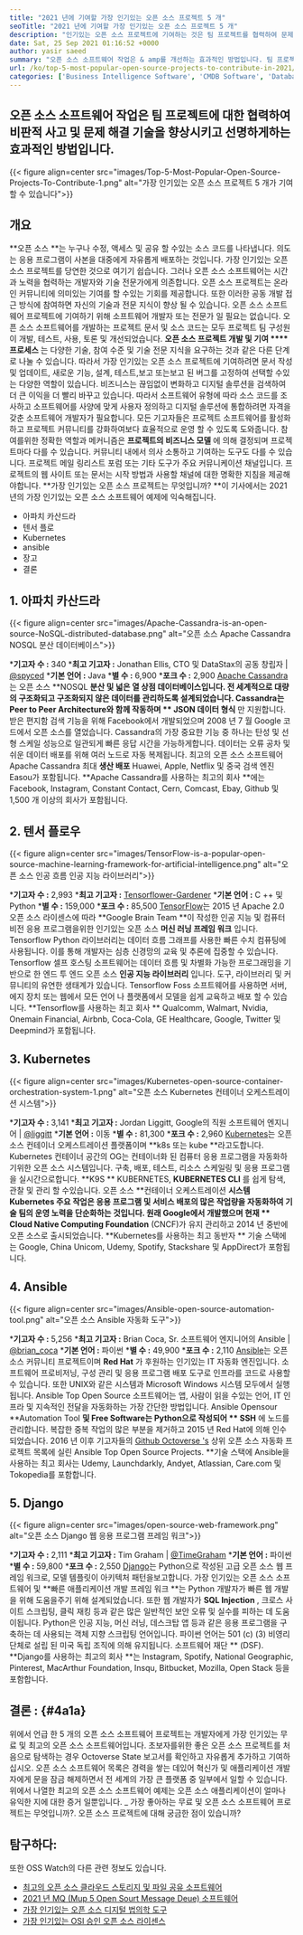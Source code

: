 ```yaml
---
title: "2021 년에 기여할 가장 인기있는 오픈 소스 프로젝트 5 개" 
seoTitle: "2021 년에 기여할 가장 인기있는 오픈 소스 프로젝트 5 개" 
description: "인기있는 오픈 소스 프로젝트에 기여하는 것은 팀 프로젝트를 협력하여 문제 해결 기술을 향상시키는 효과적인 방법입니다." 
date: Sat, 25 Sep 2021 01:16:52 +0000
author: yasir saeed
summary: "오픈 소스 소프트웨어 작업은 & amp를 개선하는 효과적인 방법입니다. 팀 프로젝트를 협력하여 비판적 사고와 문제 해결 기술을 연마하십시오." 
url: /ko/top-5-most-popular-open-source-projects-to-contribute-in-2021/
categories: ['Business Intelligence Software', 'CMDB Software', 'Database Management Software', 'Deployment Tools', 'Learning Management System', 'Rapid Application Development', 'Software Development']
---
```


## 오픈 소스 소프트웨어 작업은 팀 프로젝트에 대한 협력하여 비판적 사고 및 문제 해결 기술을 향상시키고 선명하게하는 효과적인 방법입니다.

{{< figure align=center src="images/Top-5-Most-Popular-Open-Source-Projects-To-Contribute-1.png" alt="가장 인기있는 오픈 소스 프로젝트 5 개가 기여할 수 있습니다">}}


## **개요** 
**오픈 소스 **는 누구나 수정, 액세스 및 공유 할 수있는 소스 코드를 나타냅니다. 의도는 응용 프로그램이 사본을 대중에게 자유롭게 배포하는 것입니다. 가장 인기있는 오픈 소스 프로젝트를 당연한 것으로 여기기 쉽습니다. 그러나 오픈 소스 소프트웨어는 시간과 노력을 협력하는 개발자와 기술 전문가에게 의존합니다. 오픈 소스 프로젝트는 온라인 커뮤니티에 의미있는 기여를 할 수있는 기회를 제공합니다. 또한 이러한 공동 개발 접근 방식에 참여하면 자신의 기술과 전문 지식이 향상 될 수 있습니다.
오픈 소스 소프트웨어 프로젝트에 기여하기 위해 소프트웨어 개발자 또는 전문가 일 필요는 없습니다. 오픈 소스 소프트웨어를 개발하는 프로젝트 문서 및 소스 코드는 모두 프로젝트 팀 구성원이 개발, 테스트, 사용, 토론 및 개선되었습니다. **오픈 소스 프로젝트 개발 및 기여  ****  프로세스** 는 다양한 기술, 참여 수준 및 기술 전문 지식을 요구하는 것과 같은 다른 단계로 나눌 수 있습니다. 따라서 가장 인기있는 오픈 소스 프로젝트에 기여하려면 문서 작성 및 업데이트, 새로운 기능, 설계, 테스트,보고 또는보고 된 버그를 고정하여 선택할 수있는 다양한 역할이 있습니다.
비즈니스는 끊임없이 변화하고 디지털 솔루션을 검색하여 더 큰 이익을 더 빨리 바꾸고 있습니다. 따라서 소프트웨어 유형에 따라 소스 코드를 조사하고 소프트웨어를 사양에 맞게 사용자 정의하고 디지털 솔루션에 통합하려면 자격을 갖춘 소프트웨어 개발자가 필요합니다. 모든 기고자들은 프로젝트 소프트웨어를 활성화하고 프로젝트 커뮤니티를 강화하여보다 효율적으로 운영 할 수 있도록 도와줍니다. 참여를위한 정확한 역할과 메커니즘은 **프로젝트의 비즈니스 모델** 에 의해 결정되며 프로젝트마다 다를 수 있습니다. 커뮤니티 내에서 의사 소통하고 기여하는 도구도 다를 수 있습니다. 프로젝트 메일 링리스트 포럼 또는 기타 도구가 주요 커뮤니케이션 채널입니다. 프로젝트의 웹 사이트 또는 문서는 시작 방법과 사용할 채널에 대한 명확한 지침을 제공해야합니다.
**가장 인기있는 오픈 소스 프로젝트는 무엇입니까? **이 기사에서는 2021 년의 가장 인기있는 오픈 소스 소프트웨어 예제에 익숙해집니다.
  * 아파치 카산드라
  * 텐서 플로
  * Kubernetes
  * ansible
  * 장고
  * 결론

## 1. 아파치 카산드라

{{< figure align=center src="images/Apache-Cassandra-is-an-open-source-NoSQL-distributed-database.png" alt="오픈 소스 Apache Cassandra NOSQL 분산 데이터베이스">}}

  ***기고자 수 :**  340
  ***최고 기고자 :**  Jonathan Ellis, CTO 및 DataStax의 공동 창립자 | [@spyced][1]
  ***기본 언어 :**  Java
  ***별 수 :**  6,900
  ***포크 수 :**  2,900
[Apache Cassandra][2]는 오픈 소스 **NOSQL  **분산 및 넓은 열 상점 데이터베이스입니다. 전 세계적으로 대량의 구조화되고 구조화되지 않은 데이터를 관리하도록 설계되었습니다. Cassandra는 Peer to Peer Architecture와 함께 작동하며 **  JSON 데이터 형식**  만 지원합니다. 받은 편지함 검색 기능을 위해 Facebook에서 개발되었으며 2008 년 7 월 Google 코드에서 오픈 소스를 열었습니다.
Cassandra의 가장 중요한 기능 중 하나는 탄성 및 선형 스케일 성능으로 일관되게 빠른 응답 시간을 가능하게합니다. 데이터는 오류 공차 및 쉬운 데이터 배포를 위해 여러 노드로 자동 복제됩니다. 최고의 오픈 소스 소프트웨어 Apache Cassandra 최대 **생산 배포**  Huawei, Apple, Netflix 및 중국 검색 엔진 Easou가 포함됩니다.
**Apache Cassandra를 사용하는 최고의 회사 **에는 Facebook, Instagram, Constant Contact, Cern, Comcast, Ebay, Github 및 1,500 개 이상의 회사가 포함됩니다.

## 2. 텐서 플로우

{{< figure align=center src="images/TensorFlow-is-a-popular-open-source-machine-learning-framework-for-artificial-intelligence.png" alt="오픈 소스 인공 흐름 인공 지능 라이브러리">}}

  ***기고자 수 :**  2,993
  ***최고 기고자 :**  [Tensorflower-Gardener][3]
  ***기본 언어 :**  C ++ 및 Python
  ***별 수 :**  159,000
  ***포크 수 :**  85,500
[TensorFlow][4]는 2015 년 Apache 2.0 오픈 소스 라이센스에 따라 **Google Brain Team **이 작성한 인공 지능 및 컴퓨터 비전 응용 프로그램을위한 인기있는 오픈 소스  **머신 러닝 프레임 워크**  입니다. Tensorflow Python 라이브러리는 데이터 흐름 그래프를 사용한 빠른 수치 컴퓨팅에 사용됩니다. 이를 통해 개발자는 심층 신경망의 교육 및 추론에 집중할 수 있습니다.
Tensorflow 셀프 호스팅 소프트웨어는 데이터 흐름 및 차별화 가능한 프로그래밍을 기반으로 한 엔드 투 엔드 오픈 소스 **인공 지능 라이브러리** 입니다. 도구, 라이브러리 및 커뮤니티의 유연한 생태계가 있습니다. Tensorflow Foss 소프트웨어를 사용하면 서버, 에지 장치 또는 웹에서 모든 언어 나 플랫폼에서 모델을 쉽게 교육하고 배포 할 수 있습니다.
**Tensorflow를 사용하는 최고 회사 ** Qualcomm, Walmart, Nvidia, Onemain Financial, Airbnb, Coca-Cola, GE Healthcare, Google, Twitter 및 Deepmind가 포함됩니다.

## 3. Kubernetes

{{< figure align=center src="images/Kubernetes-open-source-container-orchestration-system-1.png" alt="오픈 소스 Kubernetes 컨테이너 오케스트레이션 시스템">}}

  ***기고자 수 :**  3,141
  ***최고 기고자 :**  Jordan Liggitt, Google의 직원 소프트웨어 엔지니어 | [@liggitt][5]
  ***기본 언어 :**  이동
  ***별 수 :**  81,300
  ***포크 수 :**  2,960
[Kubernetes][6]는 오픈 소스 컨테이너 오케스트레이션 플랫폼이며 **k8s 또는 kube **라고도합니다. Kubernetes 컨테이너 공간의 OG는 컨테이너화 된 컴퓨터 응용 프로그램을 자동화하기위한 오픈 소스 시스템입니다. 구축, 배포, 테스트, 리소스 스케일링 및 응용 프로그램을 실시간으로합니다.  **K9S **  KUBERNETES,  **KUBERNETES CLI**  를 쉽게 탐색, 관찰 및 관리 할 수 ​​있습니다.
오픈 소스 **컨테이너 오케스트레이션  **시스템 Kubernetes 주요 작업은 응용 프로그램 및 서비스 배포의 많은 작업량을 자동화하여 기술 팀의 운영 노력을 단순화하는 것입니다. 원래 Google에서 개발했으며 현재 **  Cloud Native Computing Foundation**  (CNCF)가 유지 관리하고 2014 년 중반에 오픈 소스로 출시되었습니다.
**Kubernetes를 사용하는 최고 동반자 ** 기술 스택에는 Google, China Unicom, Udemy, Spotify, Stackshare 및 AppDirect가 포함됩니다.

## 4. Ansible

{{< figure align=center src="images/Ansible-open-source-automation-tool.png" alt="오픈 소스 Ansible 자동화 도구">}}

  ***기고자 수 :**  5,256
  ***최고 기고자 :**  Brian Coca, Sr. 소프트웨어 엔지니어의 Ansible | [@brian_coca][7]
  ***기본 언어 :**  파이썬
  ***별 수 :**  49,900
  ***포크 수 :**  2,110
[Ansible][8]는 오픈 소스 커뮤니티 프로젝트이며 **Red Hat** 가 후원하는 인기있는 IT 자동화 엔진입니다. 소프트웨어 프로비저닝, 구성 관리 및 응용 프로그램 배포 도구로 인프라를 코드로 사용할 수 있습니다. 또한 UNIX와 같은 시스템과 Microsoft Windows 시스템 모두에서 실행됩니다. Ansible Top Open Source 소프트웨어는 앱, 사람이 읽을 수있는 언어, IT 인프라 및 지속적인 전달을 자동화하는 가장 간단한 방법입니다.
Ansible Opensour **Automation Tool  **및 Free Software는 Python으로 작성되어 **  SSH** 에 노드를 관리합니다. 복잡한 중복 작업의 많은 부분을 제거하고 2015 년 Red Hat에 의해 인수되었습니다. 2016 년 이후 기고자들의 [Github Octoverse 's][9] 상위 오픈 소스 자동화 프로젝트 목록에 실린 Ansible Top Open Source Projects.
**기술 스택에 Ansible을 사용하는 최고 회사는 Udemy, Launchdarkly, Andyet, Atlassian, Care.com 및 Tokopedia를 포함합니다.

## 5. Django

{{< figure align=center src="images/open-source-web-framework.png" alt="오픈 소스 Django 웹 응용 프로그램 프레임 워크">}}

  ***기고자 수 :**  2,111
  ***최고 기고자 :**  Tim Graham | [@TimeGraham][10]
  ***기본 언어 :**  파이썬
  ***별 수 :**  59,800
  ***포크 수 :**  2,550
[Django][11]는 Python으로 작성된 고급 오픈 소스 웹 프레임 워크로, 모델 템플릿이 아키텍처 패턴을보고합니다. 가장 인기있는 오픈 소스 소프트웨어 및 **빠른 애플리케이션 개발 프레임 워크 **는 Python 개발자가 빠른 웹 개발을 위해 도움을주기 위해 설계되었습니다. 또한 웹 개발자가  **SQL Injection**  , 크로스 사이트 스크립팅, 클릭 재킹 등과 같은 많은 일반적인 보안 오류 및 실수를 피하는 데 도움이됩니다.
Python은 인공 지능, 머신 러닝, 데스크탑 앱 등과 같은 응용 프로그램을 구축하는 데 사용되는 객체 지향 스크립팅 언어입니다. 파이썬 언어는 501 (c) (3) 비영리 단체로 설립 된 미국 독립 조직에 의해 유지됩니다. 소프트웨어 재단 ** (DSF).
**Django를 사용하는 최고의 회사 **는 Instagram, Spotify, National Geographic, Pinterest, MacArthur Foundation, Insqu, Bitbucket, Mozilla, Open Stack 등을 포함합니다.

## **결론 :** {#4a1a}
위에서 언급 한 5 개의 오픈 소스 소프트웨어 프로젝트는 개발자에게 가장 인기있는 무료 및 최고의 오픈 소스 소프트웨어입니다. 초보자를위한 좋은 오픈 소스 프로젝트를 처음으로 탐색하는 경우 Octoverse State 보고서를 확인하고 자유롭게 추가하고 기여하십시오. 오픈 소스 소프트웨어 목록은 경력을 쌓는 데있어 혁신가 및 애플리케이션 개발자에게 문을 잠금 해제하면서 전 세계의 가장 큰 플랫폼 중 일부에서 일할 수 있습니다. 위에서 나열한 최고의 오픈 소스 소프트웨어 예제는 오픈 소스 애플리케이션이 얼마나 유익한 지에 대한 증거 일뿐입니다.
_ 가장 좋아하는 무료 및 오픈 소스 소프트웨어 프로젝트는 무엇입니까?. 오픈 소스 프로젝트에 대해 궁금한 점이 있습니까?

## 탐구하다:
또한 OSS Watch의 다른 관련 정보도 있습니다.
  * [최고의 오픈 소스 클라우드 스토리지 및 파일 공유 소프트웨어][13]
  * [2021 년 MQ (Mup 5 Open Sourt Message Deue) 소프트웨어][14]
  * [가장 인기있는 오픈 소스 디지털 법의학 도구][15]
  * [가장 인기있는 OSI 승인 오픈 소스 라이센스][16]

  
[1]: https://twitter.com/spyced?lang=en
[2]: https://cassandra.apache.org/
[3]: https://github.com/tensorflower-gardener
[4]: https://www.tensorflow.org/
[5]: https://twitter.com/liggitt?lang=en
[6]: https://kubernetes.io/
[7]: https://twitter.com/brian_coca?lang=en
[8]: https://www.ansible.com/
[9]: https://octoverse.github.com/#top-and-trending-projects
[10]: https://twitter.com/timograham?lang=en
[11]: https://www.djangoproject.com/
[12]: mailto:yasir.saeed@aspose.com
[13]: https://products.containerize.com/backup-and-sync/
[14]: https://blog.containerize.com/message-queue-software/top-5-open-source-message-queue-software-in-2021/
[15]: https://blog.containerize.com/digital-forensic-tools/top-5-open-source-digital-forensic-tools-in-2021/
[16]: https://blog.containerize.com/licenses-standards/top-5-most-popular-osi-approved-open-source-licenses-of-2021/
